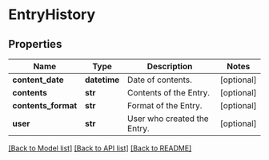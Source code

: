 # EntryHistory

## Properties
Name | Type | Description | Notes
------------ | ------------- | ------------- | -------------
**content_date** | **datetime** | Date of contents. | [optional] 
**contents** | **str** | Contents of the Entry. | [optional] 
**contents_format** | **str** | Format of the Entry. | [optional] 
**user** | **str** | User who created the Entry. | [optional] 

[[Back to Model list]](../README.md#documentation-for-models) [[Back to API list]](../README.md#documentation-for-api-endpoints) [[Back to README]](../README.md)


